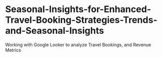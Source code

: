 # Seasonal-Insights-for-Enhanced-Travel-Booking-Strategies-Trends-and-Seasonal-Insights
Working with Google Looker to analyze Travel Bookings, and Revenue Metrics
